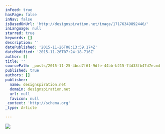 ```yaml
---
inFeed: true
hasPage: false
inNav: false
isBasedOnUrl: 'http://designspiration.net/image/17176349892446/'
inLanguage: null
starred: true
keywords: []
description: ''
datePublished: '2015-11-26T08:13:59.174Z'
dateModified: '2015-11-26T07:24:18.716Z'
author: []
title: ''
sourcePath: _posts/2015-11-25-4bcd7f61-9dfe-44bb-b215-74d33fb47d7e.md
published: true
authors: []
publisher:
  name: designspiration.net
  domain: designspiration.net
  url: null
  favicon: null
_context: 'http://schema.org'
_type: Article

---
```

![](http://a1.dspncdn.com/media/692x/f7/06/8d/f7068defb2a8759c7188d05d2e593d68.jpg)